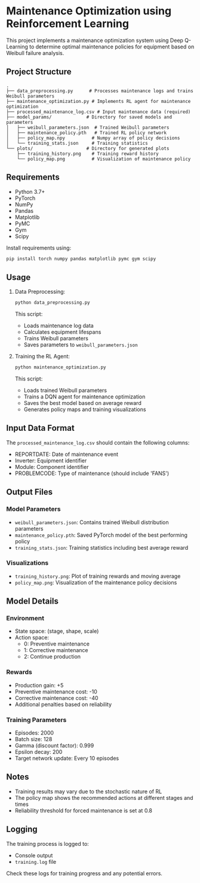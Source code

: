 # Maintenance Optimization using Reinforcement Learning

This project implements a maintenance optimization system using Deep Q-Learning to determine optimal maintenance policies for equipment based on Weibull failure analysis.

## Project Structure

```
.
├── data_preprocessing.py      # Processes maintenance logs and trains Weibull parameters
├── maintenance_optimization.py # Implements RL agent for maintenance optimization
├── processed_maintenance_log.csv # Input maintenance data (required)
├── model_params/             # Directory for saved models and parameters
│   ├── weibull_parameters.json  # Trained Weibull parameters
│   ├── maintenance_policy.pth   # Trained RL policy network
│   ├── policy_map.npy          # Numpy array of policy decisions
│   └── training_stats.json     # Training statistics
└── plots/                    # Directory for generated plots
    ├── training_history.png    # Training reward history
    └── policy_map.png          # Visualization of maintenance policy
```

## Requirements

- Python 3.7+
- PyTorch
- NumPy
- Pandas
- Matplotlib
- PyMC
- Gym
- Scipy

Install requirements using:
```bash
pip install torch numpy pandas matplotlib pymc gym scipy
```

## Usage

1. Data Preprocessing:
   ```bash
   python data_preprocessing.py
   ```
   This script:
   - Loads maintenance log data
   - Calculates equipment lifespans
   - Trains Weibull parameters
   - Saves parameters to `weibull_parameters.json`

2. Training the RL Agent:
   ```bash
   python maintenance_optimization.py
   ```
   This script:
   - Loads trained Weibull parameters
   - Trains a DQN agent for maintenance optimization
   - Saves the best model based on average reward
   - Generates policy maps and training visualizations

## Input Data Format

The `processed_maintenance_log.csv` should contain the following columns:
- REPORTDATE: Date of maintenance event
- Inverter: Equipment identifier
- Module: Component identifier
- PROBLEMCODE: Type of maintenance (should include 'FANS')

## Output Files

### Model Parameters
- `weibull_parameters.json`: Contains trained Weibull distribution parameters
- `maintenance_policy.pth`: Saved PyTorch model of the best performing policy
- `training_stats.json`: Training statistics including best average reward

### Visualizations
- `training_history.png`: Plot of training rewards and moving average
- `policy_map.png`: Visualization of the maintenance policy decisions

## Model Details

### Environment
- State space: (stage, shape, scale)
- Action space: 
  - 0: Preventive maintenance
  - 1: Corrective maintenance
  - 2: Continue production

### Rewards
- Production gain: +5
- Preventive maintenance cost: -10
- Corrective maintenance cost: -40
- Additional penalties based on reliability

### Training Parameters
- Episodes: 2000
- Batch size: 128
- Gamma (discount factor): 0.999
- Epsilon decay: 200
- Target network update: Every 10 episodes


## Notes

- Training results may vary due to the stochastic nature of RL
- The policy map shows the recommended actions at different stages and times
- Reliability threshold for forced maintenance is set at 0.8

## Logging

The training process is logged to:
- Console output
- `training.log` file

Check these logs for training progress and any potential errors.

